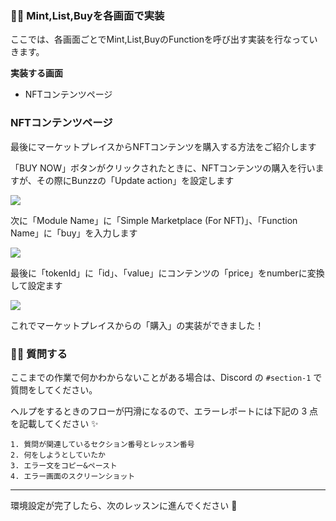 ### 👩‍💻 **Mint,List,Buyを各画面で実装**

ここでは、各画面ごとでMint,List,BuyのFunctionを呼び出す実装を行なっていきます。

**実装する画面**

*   NFTコンテンツページ


### **NFTコンテンツページ**

最後にマーケットプレイスからNFTコンテンツを購入する方法をご紹介します

「BUY NOW」ボタンがクリックされたときに、NFTコンテンツの購入を行いますが、その際にBunzzの「Update action」を設定します

![](https://firebasestorage.googleapis.com/v0/b/hideaki-97c59.appspot.com/o/images%2FhX626yFRzBaLxKfnu0ejxujjhv93%2FPSeDj_lnX.png?alt=media)

次に「Module Name」に「Simple Marketplace (For NFT)」、「Function Name」に「buy」を入力します

![](https://firebasestorage.googleapis.com/v0/b/hideaki-97c59.appspot.com/o/images%2FhX626yFRzBaLxKfnu0ejxujjhv93%2FJgeaMrQpU.png?alt=media)

最後に「tokenId」に「id」、「value」にコンテンツの「price」をnumberに変換して設定ます

![](https://firebasestorage.googleapis.com/v0/b/hideaki-97c59.appspot.com/o/images%2FhX626yFRzBaLxKfnu0ejxujjhv93%2FZ_I_7EWdi.png?alt=media)

これでマーケットプレイスからの「購入」の実装ができました！



### 🙋‍♂️ 質問する

ここまでの作業で何かわからないことがある場合は、Discord の `#section-1` で質問をしてください。

ヘルプをするときのフローが円滑になるので、エラーレポートには下記の 3 点を記載してください ✨

    1. 質問が関連しているセクション番号とレッスン番号
    2. 何をしようとしていたか
    3. エラー文をコピー&ペースト
    4. エラー画面のスクリーンショット
    

* * *

環境設定が完了したら、次のレッスンに進んでください 🎉
